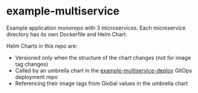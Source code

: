 # example-multiservice

Example application monorepo with 3 microservices. Each microservice directory has its own Dockerfile and Helm Chart.

Helm Charts in this repo are:

- Versioned only when the structure of the chart changes (not for image tag changes)
- Called by an umbrella chart in the [example-multiservice-deploy](https://github.com/codefresh-contrib/example-multiservice-deploy) GitOps deployment repo
- Referencing their image tags from Global values in the umbrella chart
